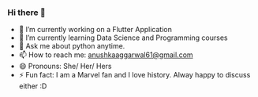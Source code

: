 ### Hi there 👋

<!--
**Anion061/Anion061** is a ✨ _special_ ✨ repository because its `README.md` (this file) appears on your GitHub profile.
-->


- 🔭 I’m currently working on a Flutter Application
- 🌱 I’m currently learning Data Science and Programming courses
- 💬 Ask me about python anytime. 
- 📫 How to reach me: anushkaaggarwal61@gmail.com
- 😄 Pronouns: She/ Her/ Hers
- ⚡ Fun fact: I am a Marvel fan and I love history. Alway happy to discuss either :D

